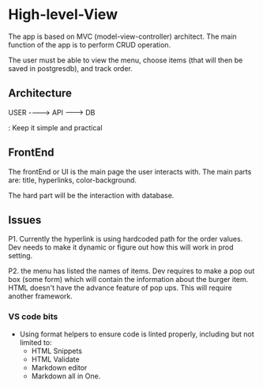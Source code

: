# High-level-View

The app is based on MVC (model-view-controller) architect. The main function of the app is to perform CRUD operation.

The user must be able to view the menu, choose items (that will then be saved in postgresdb), and track order.

## Architecture

  USER ----> API ---> DB

  : Keep it simple and practical

## FrontEnd

The frontEnd or UI is the main page the user interacts with. The main parts are: title, hyperlinks, color-background.

The hard part will be the interaction with database.

## Issues

P1. Currently the hyperlink is using hardcoded path for the order values. Dev needs to make it dynamic or figure out how this will work in prod setting.

P2. the menu has listed the names of items. Dev requires to make a pop out box (some form) which will contain the information about the burger item. HTML doesn't have the advance feature of pop ups. This will
require another framework.

### VS code bits

* Using format helpers to ensure code is linted properly, including but not limited to:
  * HTML Snippets
  * HTML Validate
  * Markdown editor
  * Markdown all in One.

